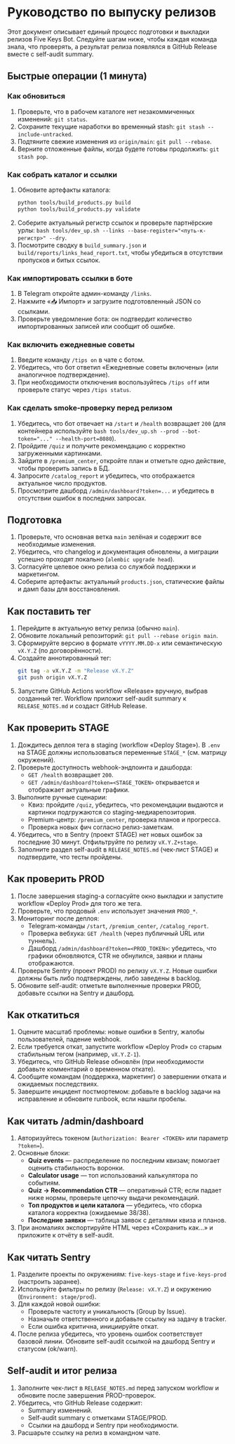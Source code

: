 # Руководство по выпуску релизов

Этот документ описывает единый процесс подготовки и выкладки релизов Five Keys Bot. Следуйте шагам ниже, чтобы каждая команда знала, что проверять, а результат релиза появлялся в GitHub Release вместе с self-audit summary.

## Быстрые операции (1 минута)

### Как обновиться

1. Проверьте, что в рабочем каталоге нет незакоммиченных изменений: `git status`.
2. Сохраните текущие наработки во временный stash: `git stash --include-untracked`.
3. Подтяните свежие изменения из `origin/main`: `git pull --rebase`.
4. Верните отложенные файлы, когда будете готовы продолжить: `git stash pop`.

### Как собрать каталог и ссылки

1. Обновите артефакты каталога:
   ```bash
   python tools/build_products.py build
   python tools/build_products.py validate
   ```
2. Соберите актуальный регистр ссылок и проверьте партнёрские урлы: `bash tools/dev_up.sh --links --base-register="<путь-к-регистр>" --dry`.
3. Посмотрите сводку в `build_summary.json` и `build/reports/links_head_report.txt`, чтобы убедиться в отсутствии пропусков и битых ссылок.

### Как импортировать ссылки в боте

1. В Telegram откройте админ-команду `/links`.
2. Нажмите «📥 Импорт» и загрузите подготовленный JSON со ссылками.
3. Проверьте уведомление бота: он подтвердит количество импортированных записей или сообщит об ошибке.

### Как включить ежедневные советы

1. Введите команду `/tips on` в чате с ботом.
2. Убедитесь, что бот ответил «Ежедневные советы включены» (или аналогичное подтверждение).
3. При необходимости отключения воспользуйтесь `/tips off` или проверьте статус через `/tips status`.

### Как сделать smoke-проверку перед релизом

1. Убедитесь, что бот отвечает на `/start` и `/health` возвращает `200` (для контейнера используйте `bash tools/dev_up.sh --prod --bot-token="..." --health-port=8080`).
2. Пройдите `/quiz` и получите рекомендацию с корректно загруженными картинками.
3. Зайдите в `/premium_center`, откройте план и отметьте одно действие, чтобы проверить запись в БД.
4. Запросите `/catalog_report` и убедитесь, что отображается актуальное число продуктов.
5. Просмотрите дашборд `/admin/dashboard?token=...` и убедитесь в отсутствии ошибок в последних запросах.

## Подготовка

1. Проверьте, что основная ветка `main` зелёная и содержит все необходимые изменения.
2. Убедитесь, что changelog и документация обновлены, а миграции успешно проходят локально (`alembic upgrade head`).
3. Согласуйте целевое окно релиза со службой поддержки и маркетингом.
4. Соберите артефакты: актуальный `products.json`, статические файлы и дамп базы для восстановления.

## Как поставить тег

1. Перейдите в актуальную ветку релиза (обычно `main`).
2. Обновите локальный репозиторий: `git pull --rebase origin main`.
3. Сформируйте версию в формате `vYYYY.MM.DD-x` или семантическую `vX.Y.Z` (по договорённости).
4. Создайте аннотированный тег:
   ```bash
   git tag -a vX.Y.Z -m "Release vX.Y.Z"
   git push origin vX.Y.Z
   ```
5. Запустите GitHub Actions workflow «Release» вручную, выбрав созданный тег. Workflow приложит self-audit summary к `RELEASE_NOTES.md` и создаст GitHub Release.

## Как проверить STAGE

1. Дождитесь деплоя тега в staging (workflow «Deploy Stage»). В `.env` на STAGE должны использоваться переменные `STAGE_*` (см. матрицу окружений).
2. Проверьте доступность webhook-эндпоинта и дашборда:
   - `GET /health` возвращает `200`.
   - `GET /admin/dashboard?token=<STAGE_TOKEN>` открывается и отображает актуальные графики.
3. Выполните ручные сценарии:
   - Квиз: пройдите `/quiz`, убедитесь, что рекомендации выдаются и картинки подгружаются со staging-медиарепозитория.
   - Premium-центр: `/premium_center`, проверка планов и прогресса.
   - Проверка новых фич согласно релиз-заметкам.
4. Убедитесь, что в Sentry (проект STAGE) нет новых ошибок за последние 30 минут. Отфильтруйте по релизу `vX.Y.Z+stage`.
5. Заполните раздел self-audit в `RELEASE_NOTES.md` (чек-лист STAGE) и подтвердите, что тесты пройдены.

## Как проверить PROD

1. После завершения staging-а согласуйте окно выкладки и запустите workflow «Deploy Prod» для того же тега.
2. Проверьте, что продовый `.env` использует значения `PROD_*`.
3. Мониторинг после деплоя:
   - Telegram-команды `/start`, `/premium_center`, `/catalog_report`.
   - Проверка вебхука: `GET /health` (через публичный URL или туннель).
   - Дашборд `/admin/dashboard?token=<PROD_TOKEN>`: убедитесь, что графики обновляются, CTR не обнулился, заявки и планы отображаются.
4. Проверьте Sentry (проект PROD) по релизу `vX.Y.Z`. Новые ошибки должны быть либо подтверждены, либо заведены в backlog.
5. Обновите self-audit: отметьте выполненные проверки PROD, добавьте ссылки на Sentry и дашборд.

## Как откатиться

1. Оцените масштаб проблемы: новые ошибки в Sentry, жалобы пользователей, падение webhook.
2. Если требуется откат, запустите workflow «Deploy Prod» со старым стабильным тегом (например, `vX.Y.Z-1`).
3. Убедитесь, что GitHub Release обновлён (при необходимости добавьте комментарий о временном откате).
4. Сообщите командам (поддержка, маркетинг) о завершении отката и ожидаемых последствиях.
5. Завершите инцидент постмортемом: добавьте в backlog задачи на исправление и обновите runbook, если нашли пробелы.

## Как читать /admin/dashboard

1. Авторизуйтесь токеном (`Authorization: Bearer <TOKEN>` или параметр `?token=`).
2. Основные блоки:
   - **Quiz events** — распределение по последним квизам; помогает оценить стабильность воронки.
   - **Calculator usage** — топ использований калькулятора по событиям.
   - **Quiz → Recommendation CTR** — оперативный CTR; если падает ниже нормы, проверьте цепочку выдачи рекомендаций.
   - **Топ продуктов и цели каталога** — убедитесь, что сборка каталога корректна (ожидаемые 38/38).
   - **Последние заявки** — таблица заявок с деталями квиза и планов.
3. При аномалиях экспортируйте HTML через «Сохранить как…» и приложите к отчёту в self-audit.

## Как читать Sentry

1. Разделите проекты по окружениям: `five-keys-stage` и `five-keys-prod` (настроить заранее).
2. Используйте фильтры по релизу (`Release: vX.Y.Z`) и окружению (`Environment: stage/prod`).
3. Для каждой новой ошибки:
   - Проверьте частоту и уникальность (Group by Issue).
   - Назначьте ответственного и добавьте ссылку на задачу в tracker.
   - Если ошибка критична, инициируйте откат.
4. После релиза убедитесь, что уровень ошибок соответствует базовой линии. Обновите self-audit ссылкой на дашборд Sentry и статусом (ok/warn).

## Self-audit и итог релиза

1. Заполните чек-лист в `RELEASE_NOTES.md` перед запуском workflow и обновите после завершения PROD-проверок.
2. Убедитесь, что GitHub Release содержит:
   - Summary изменений.
   - Self-audit summary с отметками STAGE/PROD.
   - Ссылки на дашборд и Sentry при необходимости.
3. Расшарьте ссылку на релиз в командном чате.
